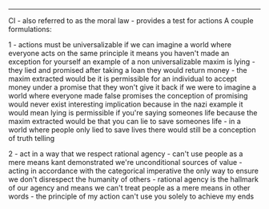 

----
CI - also referred to as the moral law - provides a test for actions
A couple formulations:

1 - actions must be universalizable 
if we can imagine a world where everyone acts on the same principle it means you haven't made an exception for yourself
an example of a non universalizable maxim is lying - they lied and promised after taking a loan they would return money -  the maxim extracted would be it is permissible for an individual to accept money under a promise that they won't give it back
if we were to imagine a world where everyone made false promises the conception of promising would never exist 
interesting implication because in the nazi example it would mean lying is permissible if you're saying someones life because the maxim extracted would be that you can lie to save someones life - in a world where people only lied to save lives there would still be a conception of truth telling

2 - act in a way that we respect rational agency - can't use people as a mere means
kant demonstrated we're unconditional sources of value - acting in accordance with the categorical imperative the only way to ensure we don't disrespect the humanity of others - rational agency is the hallmark of our agency and means we can't treat people as a mere means
in other words - the principle of my action can't use you solely to achieve my ends


